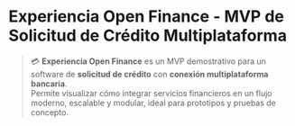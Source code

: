 # Experiencia Open Finance - MVP de Solicitud de Crédito Multiplataforma  

> 💳 **Experiencia Open Finance** es un MVP demostrativo para un software de **solicitud de crédito** con **conexión multiplataforma bancaria**.  
> Permite visualizar cómo integrar servicios financieros en un flujo moderno, escalable y modular, ideal para prototipos y pruebas de concepto.  
